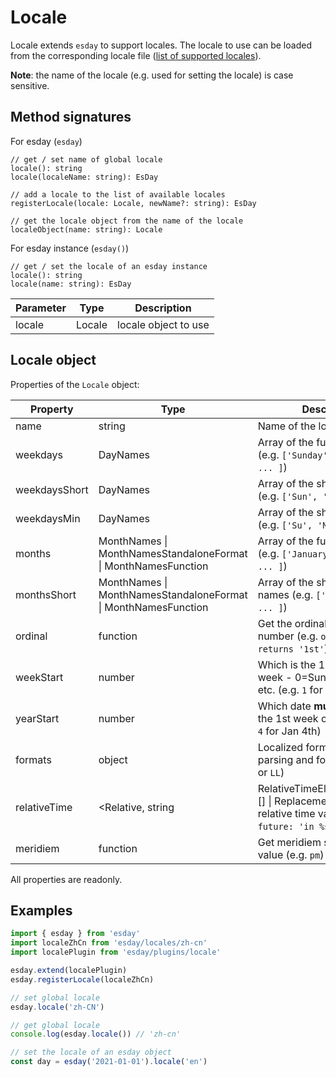 # Locale

Locale extends `esday` to support locales. The locale to use can be loaded from the corresponding locale file ([list of supported locales](../locales/locales.md)).

**Note**: the name of the locale (e.g. used for setting the locale) is case sensitive.

## Method signatures
For esday (`esday`)
```
// get / set name of global locale
locale(): string
locale(localeName: string): EsDay

// add a locale to the list of available locales
registerLocale(locale: Locale, newName?: string): EsDay

// get the locale object from the name of the locale
localeObject(name: string): Locale
```

For esday instance (`esday()`)
```
// get / set the locale of an esday instance
locale(): string
locale(name: string): EsDay
```

| Parameter | Type   | Description          |
| --------- | ------ | ---------------------|
| locale    | Locale | locale object to use |

## Locale object

Properties of the `Locale` object:

| Property      | Type     | Description                                                                                                                |
| ------------- | -------- | ---------------------------------------------------------------------------------------------------------------------------|
| name          | string   | Name of the locale (e.g. `en-US`)                                                                                          |
| weekdays      | DayNames | Array of the full day names (e.g. `['Sunday', 'Monday', ... ]`)                                                            |
| weekdaysShort | DayNames | Array of the short day names (e.g. `['Sun', 'Mon', ... ]`)                                                                 |
| weekdaysMin   | DayNames | Array of the short day names (e.g. `['Su', 'Mo', ... ]`)                                                                   |
| months        | MonthNames \| MonthNamesStandaloneFormat \| MonthNamesFunction | Array of the full month names (e.g. `['January', 'February', ... ]`) |
| monthsShort   | MonthNames \| MonthNamesStandaloneFormat \| MonthNamesFunction | Array of the short month names (e.g. `['Jan', 'Feb', ... ]`)         |
| ordinal       | function | Get the ordinal form of a number (e.g. `ordinal(1) // returns '1st'`)                                                      |
| weekStart     | number   | Which is the 1st day of the week - 0=Sunday, 1=Monday etc. (e.g. `1` for Monday)                                           |
| yearStart     | number   | Which date **must** be part of the 1st week of the year (e.g. `4` for Jan 4th)                                             |
| formats       | object   | Localized format tokens for parsing and formatting (e.g. `LT` or `LL`)                                                     |
| relativeTime  | <Relative, string | RelativeTimeElementFunction>[] \| Replacement strings for relative time values (e.g. `future: 'in %s'`)           |
| meridiem      | function | Get meridiem string for a time value (e.g. `pm`)                                                                           |

All properties are readonly.

## Examples

```typescript
import { esday } from 'esday'
import localeZhCn from 'esday/locales/zh-cn'
import localePlugin from 'esday/plugins/locale'

esday.extend(localePlugin)
esday.registerLocale(localeZhCn)

// set global locale
esday.locale('zh-CN')

// get global locale
console.log(esday.locale()) // 'zh-cn'

// set the locale of an esday object
const day = esday('2021-01-01').locale('en')
```
